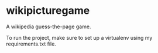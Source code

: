 # wikipicturegame
A wikipedia guess-the-page game.

To run the project, make sure to set up a virtualenv using my requirements.txt file.
